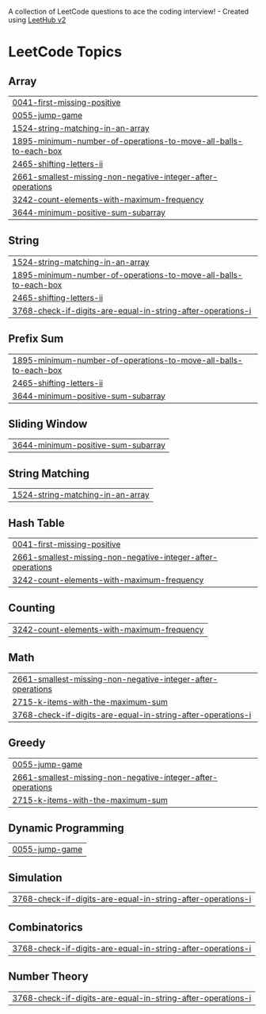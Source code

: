 A collection of LeetCode questions to ace the coding interview! - Created using [LeetHub v2](https://github.com/arunbhardwaj/LeetHub-2.0)
<!---LeetCode Topics Start-->
# LeetCode Topics
## Array
|  |
| ------- |
| [0041-first-missing-positive](https://github.com/anandayush81/LeetCode/tree/master/0041-first-missing-positive) |
| [0055-jump-game](https://github.com/anandayush81/LeetCode/tree/master/0055-jump-game) |
| [1524-string-matching-in-an-array](https://github.com/anandayush81/LeetCode/tree/master/1524-string-matching-in-an-array) |
| [1895-minimum-number-of-operations-to-move-all-balls-to-each-box](https://github.com/anandayush81/LeetCode/tree/master/1895-minimum-number-of-operations-to-move-all-balls-to-each-box) |
| [2465-shifting-letters-ii](https://github.com/anandayush81/LeetCode/tree/master/2465-shifting-letters-ii) |
| [2661-smallest-missing-non-negative-integer-after-operations](https://github.com/anandayush81/LeetCode/tree/master/2661-smallest-missing-non-negative-integer-after-operations) |
| [3242-count-elements-with-maximum-frequency](https://github.com/anandayush81/LeetCode/tree/master/3242-count-elements-with-maximum-frequency) |
| [3644-minimum-positive-sum-subarray](https://github.com/anandayush81/LeetCode/tree/master/3644-minimum-positive-sum-subarray) |
## String
|  |
| ------- |
| [1524-string-matching-in-an-array](https://github.com/anandayush81/LeetCode/tree/master/1524-string-matching-in-an-array) |
| [1895-minimum-number-of-operations-to-move-all-balls-to-each-box](https://github.com/anandayush81/LeetCode/tree/master/1895-minimum-number-of-operations-to-move-all-balls-to-each-box) |
| [2465-shifting-letters-ii](https://github.com/anandayush81/LeetCode/tree/master/2465-shifting-letters-ii) |
| [3768-check-if-digits-are-equal-in-string-after-operations-i](https://github.com/anandayush81/LeetCode/tree/master/3768-check-if-digits-are-equal-in-string-after-operations-i) |
## Prefix Sum
|  |
| ------- |
| [1895-minimum-number-of-operations-to-move-all-balls-to-each-box](https://github.com/anandayush81/LeetCode/tree/master/1895-minimum-number-of-operations-to-move-all-balls-to-each-box) |
| [2465-shifting-letters-ii](https://github.com/anandayush81/LeetCode/tree/master/2465-shifting-letters-ii) |
| [3644-minimum-positive-sum-subarray](https://github.com/anandayush81/LeetCode/tree/master/3644-minimum-positive-sum-subarray) |
## Sliding Window
|  |
| ------- |
| [3644-minimum-positive-sum-subarray](https://github.com/anandayush81/LeetCode/tree/master/3644-minimum-positive-sum-subarray) |
## String Matching
|  |
| ------- |
| [1524-string-matching-in-an-array](https://github.com/anandayush81/LeetCode/tree/master/1524-string-matching-in-an-array) |
## Hash Table
|  |
| ------- |
| [0041-first-missing-positive](https://github.com/anandayush81/LeetCode/tree/master/0041-first-missing-positive) |
| [2661-smallest-missing-non-negative-integer-after-operations](https://github.com/anandayush81/LeetCode/tree/master/2661-smallest-missing-non-negative-integer-after-operations) |
| [3242-count-elements-with-maximum-frequency](https://github.com/anandayush81/LeetCode/tree/master/3242-count-elements-with-maximum-frequency) |
## Counting
|  |
| ------- |
| [3242-count-elements-with-maximum-frequency](https://github.com/anandayush81/LeetCode/tree/master/3242-count-elements-with-maximum-frequency) |
## Math
|  |
| ------- |
| [2661-smallest-missing-non-negative-integer-after-operations](https://github.com/anandayush81/LeetCode/tree/master/2661-smallest-missing-non-negative-integer-after-operations) |
| [2715-k-items-with-the-maximum-sum](https://github.com/anandayush81/LeetCode/tree/master/2715-k-items-with-the-maximum-sum) |
| [3768-check-if-digits-are-equal-in-string-after-operations-i](https://github.com/anandayush81/LeetCode/tree/master/3768-check-if-digits-are-equal-in-string-after-operations-i) |
## Greedy
|  |
| ------- |
| [0055-jump-game](https://github.com/anandayush81/LeetCode/tree/master/0055-jump-game) |
| [2661-smallest-missing-non-negative-integer-after-operations](https://github.com/anandayush81/LeetCode/tree/master/2661-smallest-missing-non-negative-integer-after-operations) |
| [2715-k-items-with-the-maximum-sum](https://github.com/anandayush81/LeetCode/tree/master/2715-k-items-with-the-maximum-sum) |
## Dynamic Programming
|  |
| ------- |
| [0055-jump-game](https://github.com/anandayush81/LeetCode/tree/master/0055-jump-game) |
## Simulation
|  |
| ------- |
| [3768-check-if-digits-are-equal-in-string-after-operations-i](https://github.com/anandayush81/LeetCode/tree/master/3768-check-if-digits-are-equal-in-string-after-operations-i) |
## Combinatorics
|  |
| ------- |
| [3768-check-if-digits-are-equal-in-string-after-operations-i](https://github.com/anandayush81/LeetCode/tree/master/3768-check-if-digits-are-equal-in-string-after-operations-i) |
## Number Theory
|  |
| ------- |
| [3768-check-if-digits-are-equal-in-string-after-operations-i](https://github.com/anandayush81/LeetCode/tree/master/3768-check-if-digits-are-equal-in-string-after-operations-i) |
<!---LeetCode Topics End-->